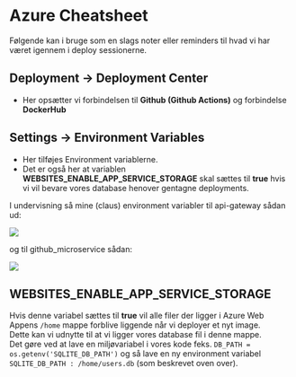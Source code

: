 # Azure Cheatsheet
Følgende kan i bruge som en slags noter eller reminders til hvad vi har været igennem i deploy sessionerne.

## Deployment -> Deployment Center
* Her opsætter vi forbindelsen til **Github (Github Actions)** og forbindelse **DockerHub**

## Settings -> Environment Variables
* Her tilføjes Environment variablerne. 
* Det er også her at variablen **WEBSITES_ENABLE_APP_SERVICE_STORAGE** skal sættes til **true** hvis vi vil bevare vores database henover gentagne deployments.

I undervisning så mine (claus) environment variabler til api-gateway sådan ud:

![](../_static/img/env.png)

og til github_microservice sådan:

![](../_static/img/env2.png)

## WEBSITES_ENABLE_APP_SERVICE_STORAGE
Hvis denne variabel sættes til **true** vil alle filer der ligger i Azure Web Appens `/home` mappe forblive liggende når vi deployer et nyt image.    
Dette kan vi udnytte til at vi ligger vores database fil i denne mappe.    
Det gøre ved at lave en miljøvariabel i vores kode feks. `DB_PATH = os.getenv('SQLITE_DB_PATH')` og så lave en ny environment variabel `SQLITE_DB_PATH : /home/users.db` (som beskrevet oven over).    

